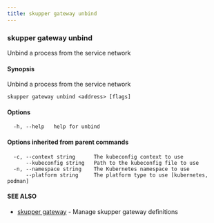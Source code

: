 ```yaml
---
title: skupper gateway unbind
---
```

### skupper gateway unbind

Unbind a process from the service network

#### Synopsis

Unbind a process from the service network

```
skupper gateway unbind <address> [flags]
```

#### Options

```
  -h, --help   help for unbind
```

#### Options inherited from parent commands

```
  -c, --context string      The kubeconfig context to use
      --kubeconfig string   Path to the kubeconfig file to use
  -n, --namespace string    The Kubernetes namespace to use
      --platform string     The platform type to use [kubernetes, podman]
```

#### SEE ALSO

* [skupper gateway](skupper_gateway.html)	 - Manage skupper gateway definitions

<!-- ###### Auto generated by spf13/cobra on 1-Feb-2024
 -->
